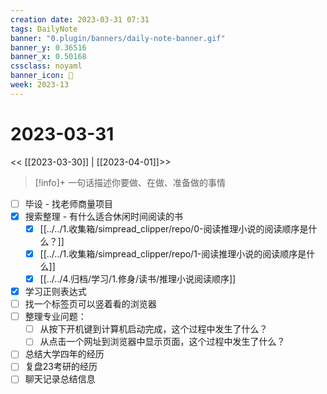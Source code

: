 ```yaml
---
creation date: 2023-03-31 07:31
tags: DailyNote
banner: "0.plugin/banners/daily-note-banner.gif"
banner_y: 0.36516
banner_x: 0.50168
cssclass: noyaml
banner_icon: 💌
week: 2023-13
---
```


# 2023-03-31

<< [[2023-03-30]] | [[2023-04-01]]>>


> [!info]+ 一句话描述你要做、在做、准备做的事情
> 


- [ ] 毕设 - 找老师商量项目
- [x] 搜索整理 - 有什么适合休闲时间阅读的书
	 - [x] [[../../1.收集箱/simpread_clipper/repo/0-阅读推理小说的阅读顺序是什么？]]
	 - [x] [[../../1.收集箱/simpread_clipper/repo/1-阅读推理小说的阅读顺序是什么]]
	 - [x] [[../../4.归档/学习/1.修身/读书/推理小说阅读顺序]]
- [x] 学习正则表达式
- [ ] 找一个标签页可以竖着看的浏览器
- [ ] 整理专业问题：
	- [ ] 从按下开机键到计算机启动完成，这个过程中发生了什么？
	- [ ] 从点击一个网址到浏览器中显示页面，这个过程中发生了什么？
- [ ] 总结大学四年的经历
- [ ] 复盘23考研的经历
- [ ] 聊天记录总结信息